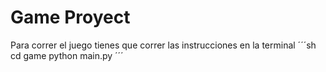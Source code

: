 # Game Proyect

Para correr el juego tienes que correr las instrucciones en la terminal
´´´sh
cd game
python main.py
´´´
